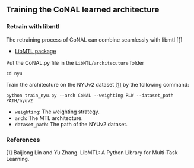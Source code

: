 ## Training the CoNAL learned architecture

### Retrain with libmtl
The retraining process of CoNAL can combine seamlessly with libmtl [[1]](#1)

- [LibMTL package](https://github.com/median-research-group/LibMTL)


Put the CoNAL.py file in the `LibMTL/architecuture` folder


```
cd nyu
```

Train the architecture on the NYUv2 dataset [[1]](#1)  by the following command:

```
python train_nyu.py --arch CoNAL --weighting RLW --dataset_path PATH/nyuv2 
```

- ``weighting``: The weighting strategy.
- ``arch``: The MTL architecture.
- ``dataset_path``: The path of the NYUv2 dataset.


### References

<a id="1">[1]</a> Baijiong Lin and Yu Zhang. LibMTL: A Python Library for Multi-Task Learning.

